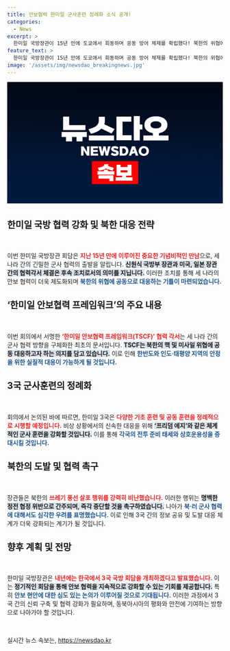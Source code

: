 ```yaml
---
title: 안보협력 한미일 군사훈련 정례화 소식 공개!
categories:
  - News
excerpt: >
  한미일 국방장관이 15년 만에 도쿄에서 회동하며 공동 방어 체제를 확립했다! 북한의 위협에 맞서 군사훈련을 정례화하고, 쓰레기 풍선 도발 중단을 촉구하는 강력한 메시지를 전했다. 클릭해 자세한 내용을 확인하세요!
feature_text: >
  한미일 국방장관이 15년 만에 도쿄에서 회동하며 공동 방어 체제를 확립했다! 북한의 위협에 맞서 군사훈련을 정례화하고, 쓰레기 풍선 도발 중단을 촉구하는 강력한 메시지를 전했다. 클릭해 자세한 내용을 확인하세요!
image: '/assets/img/newsdao_breakingnews.jpg'
---
```


<p><img src="/assets/img/newsdao_breakingnews.jpg" alt="cryptoinkorea 속보" /></p>

<h2 data-ke-size="size26">한미일 국방 협력 강화 및 북한 대응 전략</h2>

<p data-ke-size="size16">&nbsp;</p>

<p>이번 한미일 국방장관 회담은 <b><span style="color: #ee2323;">지난 15년 만에 이루어진 중요한 기념비적인 만남</span></b>으로, 세 나라 간의 긴밀한 군사 협력의 출발을 알립니다. <b><span style="background-color: #21538527;">신원식 국방부 장관과 미국, 일본 장관 간의 협력각서 체결은 후속 조치로서의 의미를 지닙니다.</span></b> 이러한 조치를 통해 세 나라의 안보 협력이 더욱 제도화되며 <b><span style="color: #1a5490;">북한의 위협에 공동으로 대응하는 기틀이 마련되었습니다.</span></b></p>

<h2 data-ke-size="size26">‘한미일 안보협력 프레임워크’의 주요 내용</h2>

<p data-ke-size="size16">&nbsp;</p>

<p>이번 회의에서 서명한 <b><span style="color: #ee2323;">‘한미일 안보협력 프레임워크(TSCF)’ 협력 각서</span></b>는 세 나라 간의 군사 협력 방향을 구체화한 최초의 문서입니다. <b><span style="background-color: #21538527;">TSCF는 북한의 핵 및 미사일 위협에 공동 대응하고자 하는 의지를 담고 있습니다.</span></b> 이로 인해 <b><span style="color: #1a5490;">한반도와 인도·태평양 지역의 안정을 위한 실질적 대응이 가능하게 될 것입니다.</span></b></p>

<h2 data-ke-size="size26">3국 군사훈련의 정례화</h2>

<p data-ke-size="size16">&nbsp;</p>

<p>회의에서 논의된 바에 따르면, 한미일 3국은 <b><span style="color: #ee2323;">다양한 기초 훈련 및 공동 훈련을 정례적으로 시행할 예정입니다.</span></b> 비상 상황에서의 신속한 대응을 위해 <b><span style="background-color: #21538527;">‘프리덤 에지’와 같은 체계적인 군사 훈련을 강화할 것입니다.</span></b> 이를 통해 <b><span style="color: #1a5490;">각국의 전투 준비 태세와 상호운용성을 증대시킬 것입니다.</span></b></p>

<h2 data-ke-size="size26">북한의 도발 및 협력 촉구</h2>

<p data-ke-size="size16">&nbsp;</p>

<p>장관들은 북한의 <b><span style="color: #ee2323;">쓰레기 풍선 살포 행위를 강력히 비난했습니다.</span></b> 이러한 행위는 <b><span style="background-color: #21538527;">명백한 정전 협정 위반으로 간주되며, 즉각 중단할 것을 촉구하였습니다.</span></b> 나아가 <b><span style="color: #1a5490;">북·러 군사 협력에 대해서도 심각한 우려를 표명했습니다.</span></b> 이로 인해 3국 간의 정보 공유 및 도발 대응 체계가 더욱 강화되는 계기가 될 것입니다.</p>

<h2 data-ke-size="size26">향후 계획 및 전망</h2>

<p data-ke-size="size16">&nbsp;</p>

<p>한미일 국방장관은 <b><span style="color: #ee2323;">내년에는 한국에서 3국 국방 회담을 개최하겠다고 발표했습니다.</span></b> 이는 <b><span style="background-color: #21538527;">정기적인 회담을 통해 안보 협력을 지속적으로 강화할 수 있는 기회를 제공합니다.</span></b> 특히 <b><span style="color: #1a5490;">안보 현안에 대한 심도 있는 논의가 이루어질 것으로 기대됩니다.</span></b> 이러한 과정에서 3국 간의 신뢰 구축 및 협력 강화가 필요하며, 동북아시아의 평화와 안전에 기여하는 방향으로 나아가야 할 것입니다.</p>

<p data-ke-size="size16">&nbsp;</p>
실시간 뉴스 속보는, <a href="https://newsdao.kr" rel="dofollow">https://newsdao.kr</a>


